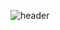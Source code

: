 ![header](https://capsule-render.vercel.app/api?type=Waving&color=auto&height=300&section=header&text=kymial&fontSize=90)
